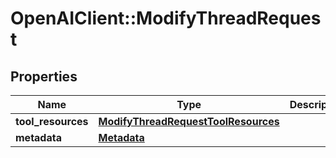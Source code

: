 # OpenAIClient::ModifyThreadRequest

## Properties
Name | Type | Description | Notes
------------ | ------------- | ------------- | -------------
**tool_resources** | [**ModifyThreadRequestToolResources**](ModifyThreadRequestToolResources.md) |  | [optional] 
**metadata** | [**Metadata**](Metadata.md) |  | [optional] 

